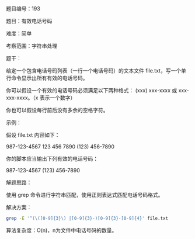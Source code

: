 题目编号：193

题目：有效电话号码

难度：简单

考察范围：字符串处理

题干：

给定一个包含电话号码列表（一行一个电话号码）的文本文件 file.txt，写一个单行命令显示出所有有效的电话号码。

你可以假设一个有效的电话号码必须满足以下两种格式： (xxx) xxx-xxxx 或 xxx-xxx-xxxx。（x 表示一个数字）

你也可以假设每行前后没有多余的空格字符。

示例：

假设 file.txt 内容如下：

987-123-4567
123 456 7890
(123) 456-7890

你的脚本应当输出下列有效的电话号码：

987-123-4567
(123) 456-7890

解题思路：

使用 grep 命令进行字符串匹配，使用正则表达式匹配电话号码格式。

解决方案：

```bash
grep -E '^(\([0-9]{3}\) |[0-9]{3}-)[0-9]{3}-[0-9]{4}' file.txt
```

算法复杂度：O(n)，n为文件中电话号码的数量。